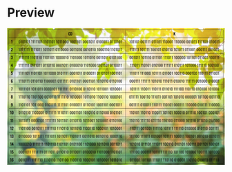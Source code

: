 # Preview   
 
<a href=" https://daimon31999.github.io/JS-DES-part2/"> <img src="./screen.png"> 
</a>